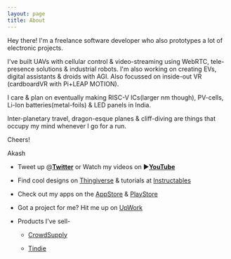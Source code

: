 ```yaml
---
layout: page
title: About
---
```

Hey there! I'm a freelance software developer who also prototypes a lot of electronic projects.

I've built UAVs with cellular control & video-streaming using WebRTC, tele-presence solutions & industrial robots. I'm also working on creating EVs, digital assistants & droids with AGI. Also focussed on inside-out VR (cardboardVR with Pi+LEAP MOTION).

I care & plan on eventually making RISC-V ICs(larger nm though), PV-cells, Li-Ion batteries(metal-foils) & LED panels in India.

Inter-planetary travel, dragon-esque planes & cliff-diving are things that occupy my mind whenever I go for a run.

Cheers!

Akash

- Tweet up @[__Twitter__](https://twitter.com/iakashpaul) or Watch my videos on ▶️[__YouTube__]()

- Find cool designs on [Thingiverse]() & tutorials at [Instructables](http://www.instructables.com/member/iAkashPaul/?publicView=true)

- Check out my apps on the [AppStore]() & [PlayStore]()

- Got a project for me? Hit me up on [UpWork](https://www.upwork.com/freelancers/~01b935a8dd4763cbd9)

- Products I've sell-

    * [CrowdSupply]()
    
    * [Tindie]()
